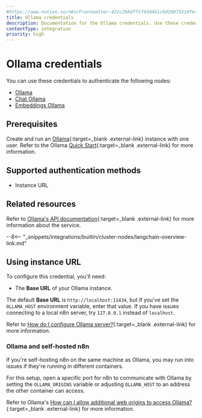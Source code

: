 ```yaml
---
#https://www.notion.so/n8n/Frontmatter-432c2b8dff1f43d4b1c8d20075510fe4
title: Ollama credentials
description: Documentation for the Ollama credentials. Use these credentials to authenticate Ollama in n8n, a workflow automation platform.
contentType: integration
priority: high
---
```


# Ollama credentials

You can use these credentials to authenticate the following nodes:

* [Ollama](/integrations/builtin/cluster-nodes/sub-nodes/n8n-nodes-langchain.lmollama/)
* [Chat Ollama](/integrations/builtin/cluster-nodes/sub-nodes/n8n-nodes-langchain.lmchatollama/)
* [Embeddings Ollama](/integrations/builtin/cluster-nodes/sub-nodes/n8n-nodes-langchain.embeddingsollama/)

## Prerequisites

Create and run an [Ollama](https://ollama.com/){:target=_blank .external-link} instance with one user. Refer to the Ollama [Quick Start](https://github.com/ollama/ollama/blob/main/README.md#quickstart){:target=_blank .external-link} for more information.

## Supported authentication methods

- Instance URL

## Related resources

Refer to [Ollama's API documentation](https://github.com/ollama/ollama/blob/main/docs/api.md){:target=_blank .external-link} for more information about the service.

--8<-- "_snippets/integrations/builtin/cluster-nodes/langchain-overview-link.md"

## Using instance URL

To configure this credential, you'll need:

- The **Base URL** of your Ollama instance.

The default **Base URL** is `http://localhost:11434`, but if you've set the `OLLAMA_HOST` environment variable, enter that value. If you have issues connecting to a local n8n server, try `127.0.0.1` instead of `localhost`.

Refer to [How do I configure Ollama server?](https://github.com/ollama/ollama/blob/main/docs/faq.md#how-do-i-configure-ollama-server){:target=_blank .external-link} for more information.

### Ollama and self-hosted n8n

If you're self-hosting n8n on the same machine as Ollama, you may run into issues if they're running in different containers.

For this setup, open a specific port for n8n to communicate with Ollama by setting the `OLLAMA_ORIGINS` variable or adjusting `OLLAMA_HOST` to an address the other container can access.

Refer to Ollama's [How can I allow additional web origins to access Ollama?](https://github.com/ollama/ollama/blob/main/docs/faq.md#how-can-i-allow-additional-web-origins-to-access-ollama){:target=_blank .external-link} for more information.
